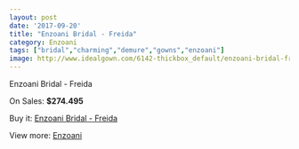 ```yaml
---
layout: post
date: '2017-09-20'
title: "Enzoani Bridal - Freida"
category: Enzoani
tags: ["bridal","charming","demure","gowns","enzoani"]
image: http://www.idealgown.com/6142-thickbox_default/enzoani-bridal-freida.jpg
---
```

Enzoani Bridal - Freida

On Sales: **$274.495**
<a href="https://www.idealgown.com/en/enzoani/2681-enzoani-bridal-freida.html"><amp-img layout="responsive" width="600" height="600" src="//www.idealgown.com/6142-thickbox_default/enzoani-bridal-freida.jpg" alt="Enzoani Bridal - Freida 0" /></a>

Buy it: [Enzoani Bridal - Freida](https://www.idealgown.com/en/enzoani/2681-enzoani-bridal-freida.html "Enzoani Bridal - Freida")

View more: [Enzoani](https://www.idealgown.com/en/32-enzoani "Enzoani")